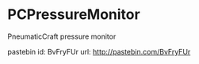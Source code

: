 # PCPressureMonitor
PneumaticCraft pressure monitor

pastebin id: BvFryFUr
url: http://pastebin.com/BvFryFUr
